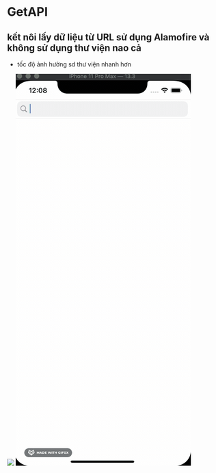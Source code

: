 # GetAPI
## kết nôi lấy dữ liệu từ URL sử dụng Alamofire và không sử dụng thư viện nao cả
- tốc độ ảnh hưởng sd thư viện nhanh hơn

 <img src="2020-07-22 00.05.53.gif">
 <img src="2020-07-28 00.08.30.gif">
